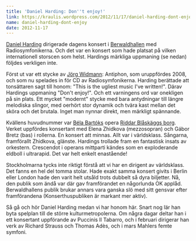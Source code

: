 ```yaml
---
title: 'Daniel Harding: Don''t enjoy!'
link: https://kraulis.wordpress.com/2012/11/17/daniel-harding-dont-enjoy/
name: daniel-harding-dont-enjoy
date: 2012-11-17
---
```

[Daniel Harding](http://en.wikipedia.org/wiki/Daniel_Harding) dirigerade dagens konsert i [Berwaldhallen](http://sverigesradio.se/berwaldhallen/) med Radiosymfonikerna. Och det var en konsert som hade platsat på vilken internationell storscen som helst. Hardings märkliga uppmaning (se nedan) följdes verkligen inte.

Först ut var ett stycke av [Jörg Widmann](http://en.wikipedia.org/wiki/J%C3%B6rg_Widmann): Antiphon, som uruppfördes 2008, och som nu spelades in för CD av Radiosymfonikerna. Harding berättade att tonsättaren sagt till honom: "This is the ugliest music I've written!". Därav Hardings uppmaning "Don't enjoy!". Och ett varningens ord var onekligen på sin plats. Ett mycket "modernt" stycke med bara antydningar till längre melodiska slingor, med oerhört stor dynamik och tvära kast mellan det sköra och det brutala. Inget man nynnar direkt, men märkligt spännande.

Kvällens huvudnummer var [Béla Bartóks](http://sv.wikipedia.org/wiki/B%C3%A9la_Bart%C3%B3k) opera [Riddar Blåskäggs borg](http://sv.wikipedia.org/wiki/Riddar_Bl%C3%A5sk%C3%A4ggs_borg). Verket uppfördes konsertant med Elena Zhidkova (mezzosopran) och Gábor Bretz (bas) i rollerna. En konsert att minnas. Allt var i världsklass. Sångarna, framförallt Zhidkova, glänste. Hardings trollade fram en fantastisk insats av orkestern. Crescendot i operans mittparti kändes som en exploderande eldboll i ultrarapid. Det var helt enkelt enastående!

Stockholmarna tycks inte riktigt förstå att vi har en dirigent av världsklass. Det fanns en hel del tomma stolar. Hade exakt samma konsert givits i Berlin eller London hade den varit helt utsåld trots dubbelt så dyra biljetter. Nå, den publik som ändå var där gav framförandet en någorlunda OK applåd. Berwaldhallens publik brukar annars vara ganska slö med sitt gensvar efter framförandena (Konserthuspubliken är markant mer aktiv).

Så gå och hör Daniel Harding medan vi har honom här. Snart nog lär han byta spelplan till de större kulturmetropolerna. Om några dagar deltar han i ett konsertant uppförande av Puccinis Il Tabarro, och i februari dirigerar han verk av Richard Strauss och Thomas Adès, och i mars Mahlers femte symfoni.

